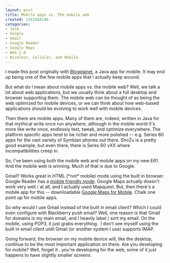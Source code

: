 ```yaml
--- 
layout: post
title: Mobile apps vs. The mobile web
created: 1161584196
categories: 
- Java
- Google
- Gmail
- Google Reader
- Google Maps
- Web 2.0
- Wireless, Cellular, and Mobile
---
```

<p>I made this post originally with <a href="http://www.blogplanet.net">Blogplanet</a>, a Java app for mobile. It may end up being one of the few mobile apps that I actually keep around.</p>  <p>But what do I mean about mobile apps vs. the mobile web? Well, we talk a lot about web applications, but we usually think about a full desktop and browser supporting them. The mobile web can be thought of as being the web optimized for mobile devices, or we can think about how web-based applications should be evolving to work well with mobile devices.</p><p>Then there are mobile apps. Many of them are, indeed, written in Java for that mythical write once run anywhere, although in the mobile world it&#39;s more like write once, endlessly test, tweak, and optimize everywhere. The platform specific apps tend to be richer and more polished -- e.g. Series 60 apps for the vast variety of Symbian phones out there. ShoZu is a pretty good example, but even there, there is Seres 60 vXX where incompatibilities creep in.</p><p>So, I&#39;ve been using both the mobile web and mobile apps on my new E61. And the mobile web is winning. Much of that is due to Google.</p><p>Gmail? Works great in HTML (*not* mobile) mode using the built in browser. Google Reader has a <a href="http://www.google.com/reader/m">mobile friendly mode</a>. Google Maps actually doesn&#39;t work very well / at all, and I actually used Mapquest. But, then there&#39;s a mobile app for this -- downloadable <a href="http://www.google.com/gmm/index.html">Google Maps for Mobile</a>. Chalk one point up for mobile apps.</p><p>So why would I use Gmail instead of the built in email client? Which I could even configure with Blackberry push email? Well, one reason is that Gmail for domains is my main email, and I heavily label / sort my email. On the mobile, using POP3, it just grabs everything.&nbsp; I don&#39;t see myself using the built in email client until Gmail (or another system I use) supports IMAP.</p><p>Going forward, the browser on my mobile device will, like the desktop, continue to be the most important application on there. Are you developing for mobile? Well, forget it...you&#39;re developing for the web, some of it just happens to have slightly smaller screens. <br /></p>
<!--break-->
